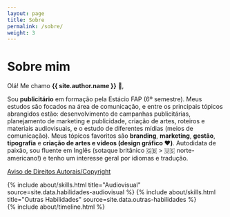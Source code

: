 ```yaml
---
layout: page
title: Sobre
permalink: /sobre/
weight: 3
---
```


# **Sobre mim**

Olá! Me chamo **{{ site.author.name }}** :wave:,<br>

Sou **publicitário** em formação pela Estácio FAP (6º semestre).
Meus estudos são focados na área de comunicação, e entre os principais tópicos abrangidos estão:
desenvolvimento de campanhas publicitárias, planejamento de marketing e publicidade, criação de artes,
roteiros e materiais audiovisuais, e o estudo de diferentes mídias (meios de comunicação).
Meus tópicos favoritos são **branding**, **marketing**, **gestão**, **tipografia** e **criação de artes e vídeos (design gráfico :heart:)**.
Autodidata de paixão, sou fluente em Inglês (sotaque britânico :uk: > :us: norte-americano!) e tenho um interesse geral por idiomas e tradução.

[Aviso de Direitos Autorais/Copyright](https://fariaslucas-mkt.github.io/copyright/)

<!--- Meus hobbies incluem livros de ficção, ouvir música (gosto eclético) e ler sobre qualquer tópico interessante que eu achar online.
--->

<div class="row">
{% include about/skills.html title="Audiovisual" source=site.data.habilidades-audiovisual %}
{% include about/skills.html title="Outras Habilidades" source=site.data.outras-habilidades %}
</div>

<div class="row">
{% include about/timeline.html %}
</div>

